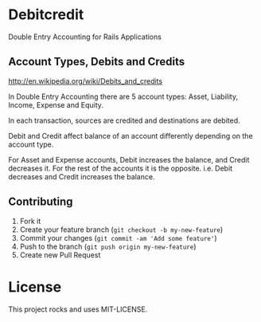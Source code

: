 # Debitcredit

Double Entry Accounting for Rails Applications

## Account Types, Debits and Credits

<http://en.wikipedia.org/wiki/Debits_and_credits>

In Double Entry Accounting there are 5 account types: Asset, Liability, Income,
Expense and Equity.

In each transaction, sources are credited and destinations are debited.

Debit and Credit affect balance of an account differently depending on the
account type.

For Asset and Expense accounts, Debit increases the balance, and Credit
decreases it. For the rest of the accounts it is the opposite. i.e. Debit
decreases and Credit increases the balance.



## Contributing

1. Fork it
2. Create your feature branch (`git checkout -b my-new-feature`)
3. Commit your changes (`git commit -am 'Add some feature'`)
4. Push to the branch (`git push origin my-new-feature`)
5. Create new Pull Request

# License

This project rocks and uses MIT-LICENSE.